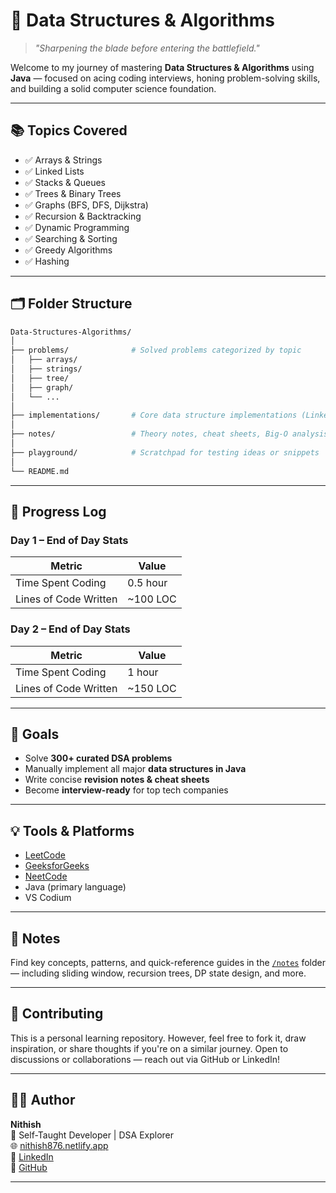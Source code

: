 # 🧠 Data Structures & Algorithms

> *"Sharpening the blade before entering the battlefield."*

Welcome to my journey of mastering **Data Structures & Algorithms** using **Java** — focused on acing coding interviews, honing problem-solving skills, and building a solid computer science foundation.

---

## 📚 Topics Covered

- ✅ Arrays & Strings  
- ✅ Linked Lists  
- ✅ Stacks & Queues  
- ✅ Trees & Binary Trees  
- ✅ Graphs (BFS, DFS, Dijkstra)  
- ✅ Recursion & Backtracking  
- ✅ Dynamic Programming  
- ✅ Searching & Sorting  
- ✅ Greedy Algorithms  
- ✅ Hashing  

---

## 🗂️ Folder Structure

```bash
Data-Structures-Algorithms/
│
├── problems/              # Solved problems categorized by topic
│   ├── arrays/
│   ├── strings/
│   ├── tree/
│   ├── graph/
│   └── ...
│
├── implementations/       # Core data structure implementations (LinkedList, Tree, Graph, etc.)
│
├── notes/                 # Theory notes, cheat sheets, Big-O analysis, problem-solving patterns
│
├── playground/            # Scratchpad for testing ideas or snippets
│
└── README.md
```

---

## 📅 Progress Log

### Day 1 – End of Day Stats

| Metric                  | Value     |
|------------------------|-----------|
| Time Spent Coding      | 0.5 hour  |
| Lines of Code Written  | ~100 LOC  |

### Day 2 – End of Day Stats

| Metric                  | Value     |
|------------------------|-----------|
| Time Spent Coding      | 1 hour  |
| Lines of Code Written  | ~150 LOC  |
---

## 🎯 Goals

- Solve **300+ curated DSA problems**
- Manually implement all major **data structures in Java**
- Write concise **revision notes & cheat sheets**
- Become **interview-ready** for top tech companies

---

## 💡 Tools & Platforms

- [LeetCode](https://leetcode.com)  
- [GeeksforGeeks](https://geeksforgeeks.org)  
- [NeetCode](https://neetcode.io)  
- Java (primary language)  
- VS Codium 

---

## 📌 Notes

Find key concepts, patterns, and quick-reference guides in the [`/notes`](./notes) folder — including sliding window, recursion trees, DP state design, and more.

---

## 🤝 Contributing

This is a personal learning repository. However, feel free to fork it, draw inspiration, or share thoughts if you're on a similar journey. Open to discussions or collaborations — reach out via GitHub or LinkedIn!

---

## 🧑‍💻 Author

**Nithish**  
📍 Self-Taught Developer | DSA Explorer  
🌐 [nithish876.netlify.app](https://nithish876.netlify.app)  
💼 [LinkedIn](https://www.linkedin.com/in/nithish876/)  
🐙 [GitHub](https://github.com/Nithish876)

---
